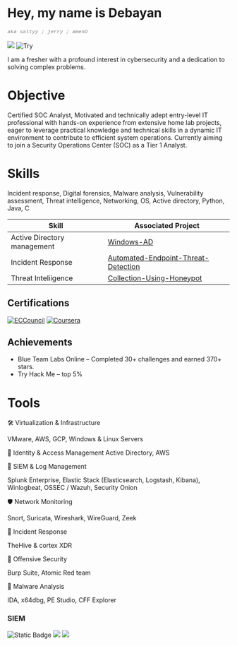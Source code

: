 # Hey, my name is Debayan 
<small><span style="font-family: 'Courier New', monospace; font-style: italic; color: gray;">aka saltyy ; jerry ; amenO</span></small>

<a href="https://www.linkedin.com/in/debayan-senapati-2501a9307"><img src="https://img.shields.io/badge/-LinkedIn-0072b1?&style=for-the-badge&logo=linkedin&logoColor=white" /></a>
![Try](https://tryhackme-badges.s3.amazonaws.com/AmenO.png)





I am a fresher with a profound interest in cybersecurity and a dedication to solving complex problems.

# Objective

Certified SOC Analyst, Motivated and technically adept entry-level IT professional with hands-on experience from extensive home 
lab projects, eager to leverage practical knowledge and technical skills in a dynamic IT environment to contribute to efficient system 
operations. Currently aiming to join a Security Operations Center (SOC) as a Tier 1 Analyst.

# Skills
Incident response, Digital forensics, Malware analysis, Vulnerability assessment, Threat intelligence, Networking, OS, Active directory, Python, Java, C 

| Skill                                                           | Associated Project         |
|-----------------------------------------------------------------|----------------------------|
| Active Directory management                                     | <a href="https://github.com/jerry1403/Active-Directory-management/tree/main">Windows-AD</a>|
| Incident Response                                               | <a href="https://github.com/jerry1403/Automated-Endpoint-Threat-Detection-Hybrid">Automated-Endpoint-Threat-Detection</a>|
| Threat Inteliigence                                             | <a href="https://github.com/jerry1403/Secure-Threat-Intelligence-Collection-Using-T-Pot-Honeypot">Collection-Using-Honeypot</a>|

## Certifications
[![ECCouncil](https://img.shields.io/badge/ECCouncil-ff2d00?style=for-the-badge&logo=ec-council)](https://drive.google.com/file/d/1-PEGuOanb3F9sHYn4JJitfK8RTRG4Ffs/view?usp=sharing)
[![Coursera](https://img.shields.io/badge/Coursera-blue?style=for-the-badge&logo=Coursera&logoColor=white)](https://drive.google.com/file/d/1NjGr6Z8eZoYuGeXL4DxNqYhTGkLi6E-V/view?usp=sharing)



## Achievements
- Blue Team Labs Online – Completed 30+ challenges and earned 370+ stars.
- Try Hack Me – top 5%


# Tools

  🛠️ Virtualization & Infrastructure

  VMware,
  AWS,
  GCP,
  Windows & Linux Servers

  🔐 Identity & Access Management
  Active Directory,
  AWS

  🧠 SIEM & Log Management

  Splunk Enterprise,
  Elastic Stack (Elasticsearch, Logstash, Kibana),
  Winlogbeat,
  OSSEC / Wazuh,
  Security Onion

  🛡️ Network Monitoring

  Snort,
  Suricata,
  Wireshark,
  WireGuard,
  Zeek

  🧰 Incident Response

  TheHive & cortex XDR

  🧪 Offensive Security
  
  Burp Suite,
  Atomic Red team

  🧬 Malware Analysis 

  IDA,
  x64dbg,
  PE Studio,
  CFF Explorer



### SIEM
<div>
    <img alt="Static Badge" src="https://img.shields.io/badge/Wazuh-blue?style=for-the-badge&logo=wazuh&logoColor=white">
    <img src="https://img.shields.io/badge/-Splunk-000000?&style=for-the-badge&logo=Splunk&logoColor=white" />
    <img src="https://img.shields.io/badge/-Elastic-005571?&style=for-the-badge&logo=Elastic&logoColor=white" />
</div>


